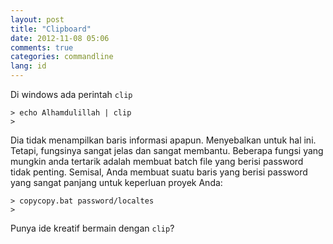 ```yaml
---
layout: post
title: "Clipboard"
date: 2012-11-08 05:06
comments: true
categories: commandline
lang: id
---
```


Di windows ada perintah `clip`

	> echo Alhamdulillah | clip
	>

Dia tidak menampilkan baris
informasi apapun. Menyebalkan untuk hal ini.
Tetapi, fungsinya sangat jelas dan sangat membantu.
Beberapa fungsi yang mungkin anda tertarik adalah
membuat batch file yang berisi password tidak
penting. Semisal, Anda membuat suatu baris yang berisi
password yang sangat panjang untuk keperluan proyek
Anda:

	> copycopy.bat password/localtes
	>

Punya ide kreatif bermain dengan `clip`?